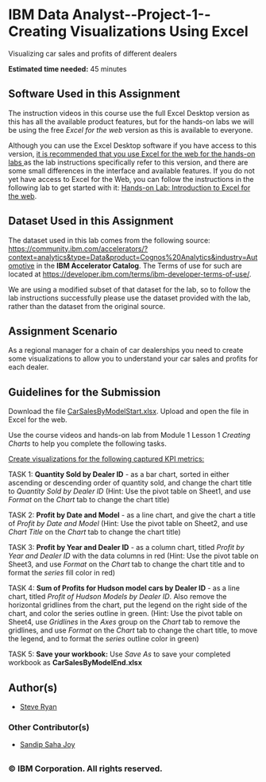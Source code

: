 # IBM Data Analyst--Project-1--Creating Visualizations Using Excel
 Visualizing car sales and profits of different dealers
<p><strong>Estimated time needed:</strong> 45 minutes</p>
<h2><span class="header-link octicon octicon-link"></span>Software Used in this Assignment</h2><p>The instruction videos in this course use the full Excel Desktop version as this has all the available product features, but for the hands-on labs we will be using the free <em>Excel for the web</em> version as this is available to everyone.</p>
<p>Although you can use the Excel Desktop software if you have access to this version, <ins> it is recommended that you use Excel for the web for the hands-on labs </ins> as the lab instructions specifically refer to this version, and there are some small differences in the interface and available features. If you do not yet have access to Excel for the Web, you can follow the instructions in the following lab to get started with it: <a href="https://cocl.us/IBMDeveloperSkillsNetwork-DA0130EN-HandsOnLab-1" target="_blank" rel="noopener noreferrer">Hands-on Lab: Introduction to Excel for the web</a>. </p>
<h2><span class="header-link octicon octicon-link"></span>Dataset Used in this Assignment</h2><p>The dataset used in this lab comes from the following source: <a href="https://community.ibm.com/accelerators/?context=analytics&amp;type=Data&amp;product=Cognos%20Analytics&amp;industry=Automotive" target="_blank" rel="noopener noreferrer">https://community.ibm.com/accelerators/?context=analytics&amp;type=Data&amp;product=Cognos%20Analytics&amp;industry=Automotive</a> in the <strong>IBM Accelerator Catalog</strong>. The Terms of use for such are located at <a href="https://developer.ibm.com/terms/ibm-developer-terms-of-use/" target="_blank" rel="noopener noreferrer">https://developer.ibm.com/terms/ibm-developer-terms-of-use/</a>.</p>
<p>We are using a modified subset of that dataset for the lab, so to follow the lab instructions successfully please use the dataset provided with the lab, rather than the dataset from the original source.</p>
<h2><span class="header-link octicon octicon-link"></span>Assignment Scenario</h2><p>As a regional manager for a chain of car dealerships you need to create some visualizations to allow you to understand your car sales and profits for each dealer.</p>
<h2><span class="header-link octicon octicon-link"></span>Guidelines for the Submission</h2><p>Download the file <a href="https://cf-courses-data.s3.us.cloud-object-storage.appdomain.cloud/IBMDeveloperSkillsNetwork-DV0130EN-SkillsNetwork/Hands-on%20Labs/Peer%20Graded%20Assignment%20-%20Part%201/CarSalesByModelStart.xlsx" target="_blank" rel="noopener noreferrer">CarSalesByModelStart.xlsx</a>. Upload and open the file in Excel for the web.</p>
<p>Use the course videos and hands-on lab from Module 1 Lesson 1 <em>Creating Charts</em> to help you complete the following tasks.</p>
<p><ins>Create visualizations for the following captured KPI metrics:</ins></p>
<p>TASK 1: <strong>Quantity Sold by Dealer ID</strong> - as a bar chart, sorted in either ascending or descending order of quantity sold, and change the chart title to <em>Quantity Sold by Dealer ID</em> (Hint: Use the pivot table on Sheet1, and use <em>Format</em> on the <em>Chart</em> tab to change the chart title) </p>
<p>TASK 2: <strong>Profit by Date and Model</strong> - as a line chart, and give the chart a title of <em>Profit by Date and Model</em> (Hint: Use the pivot table on Sheet2, and use <em>Chart Title</em> on the <em>Chart</em> tab to change the chart title)  </p>
<p>TASK 3: <strong>Profit by Year and Dealer ID</strong> - as a column chart, titled <em>Profit by Year and Dealer ID</em> with the data columns in red (Hint: Use the pivot table on Sheet3, and use <em>Format</em> on the <em>Chart</em> tab to change the chart title and to format the <em>series</em> fill color in red)</p>
<p>TASK 4: <strong>Sum of Profits for Hudson model cars by Dealer ID</strong> - as a line chart, titled <em>Profit of Hudson Models by Dealer ID</em>. Also remove the horizontal gridlines from the chart, put the legend on the right side of the chart, and color the series outline in green. (Hint: Use the pivot table on Sheet4, use <em>Gridlines</em> in the <em>Axes</em> group on the <em>Chart</em> tab to remove the gridlines, and use <em>Format</em> on the <em>Chart</em> tab to change the chart title, to move the legend, and to format the <em>series</em> outline color in green)</p>
<p>TASK 5: <strong>Save your workbook:</strong> Use <em>Save As</em> to save your completed workbook as <strong>CarSalesByModelEnd.xlsx</strong></p>
<h2><span class="header-link octicon octicon-link"></span>Author(s)</h2><ul>
<li><a href="https://www.linkedin.com/in/stevelryan" target="_blank" rel="noopener noreferrer">Steve Ryan</a></li></ul>
<h3><span class="header-link octicon octicon-link"></span>Other Contributor(s)</h3><ul>
<li><a href="https://www.linkedin.com/in/sandipsahajoy/" target="_blank" rel="noopener noreferrer">Sandip Saha Joy</a></li></ul>

<h2><span class="header-link octicon octicon-link"></span></h2><h3> © IBM Corporation. All rights reserved. </h3><h3></h3></div>


